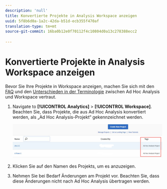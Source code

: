 ```yaml
---
description: 'null'
title: Konvertierte Projekte in Analysis Workspace anzeigen
uuid: 5f8b6d0a-1a2c-42da-b51d-ecb355f470af
translation-type: tm+mt
source-git-commit: 16ba0b12e0f70112f4c10804d0a13c278388ecc2

---
```



# Konvertierte Projekte in Analysis Workspace anzeigen

Bevor Sie Ihre Projekte in Workspace anzeigen, machen Sie sich mit den [FAQ](/help/analyze/ad-hoc-analysis/c-aha-project-converter/aha2aw-converter-faq.md#topic_8231595303AD403E9322645A63632D57) und den [Unterschieden in der Terminologie](/help/analyze/ad-hoc-analysis/c-aha-project-converter/aha2aw-converter-faq.md#topic_8231595303AD403E9322645A63632D57) zwischen Ad Hoc Analysis und Workspace vertraut.

1. Navigate to **[!UICONTROL Analytics]** &gt; **[!UICONTROL Workspace]**. Beachten Sie, dass Projekte, die aus Ad Hoc Analysis konvertiert werden, als „Ad Hoc Analysis-Projekt“ gekennzeichnet werden.

   ![](assets/view_aha_in_aw.png)

1. Klicken Sie auf den Namen des Projekts, um es anzuzeigen.
1. Nehmen Sie bei Bedarf Änderungen am Projekt vor. Beachten Sie, dass diese Änderungen nicht nach Ad Hoc Analysis übertragen werden.

